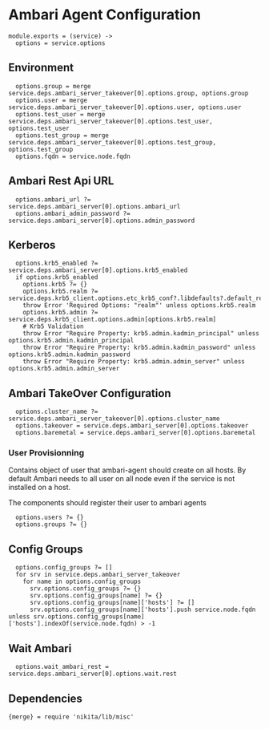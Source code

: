 
# Ambari Agent Configuration

    module.exports = (service) ->
      options = service.options

## Environment

      options.group = merge service.deps.ambari_server_takeover[0].options.group, options.group
      options.user = merge service.deps.ambari_server_takeover[0].options.user, options.user
      options.test_user = merge service.deps.ambari_server_takeover[0].options.test_user, options.test_user
      options.test_group = merge service.deps.ambari_server_takeover[0].options.test_group, options.test_group
      options.fqdn = service.node.fqdn

## Ambari Rest Api URL

      options.ambari_url ?= service.deps.ambari_server[0].options.ambari_url
      options.ambari_admin_password ?= service.deps.ambari_server[0].options.admin_password

## Kerberos

      options.krb5_enabled ?= service.deps.ambari_server[0].options.krb5_enabled
      if options.krb5_enabled
        options.krb5 ?= {}
        options.krb5.realm ?= service.deps.krb5_client.options.etc_krb5_conf?.libdefaults?.default_realm
        throw Error 'Required Options: "realm"' unless options.krb5.realm
        options.krb5.admin ?= service.deps.krb5_client.options.admin[options.krb5.realm]
        # Krb5 Validation
        throw Error "Require Property: krb5.admin.kadmin_principal" unless options.krb5.admin.kadmin_principal
        throw Error "Require Property: krb5.admin.kadmin_password" unless options.krb5.admin.kadmin_password
        throw Error "Require Property: krb5.admin.admin_server" unless options.krb5.admin.admin_server

## Ambari TakeOver Configuration

      options.cluster_name ?= service.deps.ambari_server_takeover[0].options.cluster_name
      options.takeover = service.deps.ambari_server[0].options.takeover
      options.baremetal = service.deps.ambari_server[0].options.baremetal

### User Provisionning
Contains object of user that ambari-agent should create on all hosts. By default
Ambari needs to all user on all node even if the service is not installed on a host.

The components should register their user to ambari agents

      options.users ?= {}
      options.groups ?= {}

## Config Groups
      
      options.config_groups ?= []
      for srv in service.deps.ambari_server_takeover
        for name in options.config_groups
          srv.options.config_groups ?= {}
          srv.options.config_groups[name] ?= {}
          srv.options.config_groups[name]['hosts'] ?= []
          srv.options.config_groups[name]['hosts'].push service.node.fqdn unless srv.options.config_groups[name]['hosts'].indexOf(service.node.fqdn) > -1
          
## Wait Ambari

      options.wait_ambari_rest = service.deps.ambari_server[0].options.wait.rest


## Dependencies

    {merge} = require 'nikita/lib/misc'
